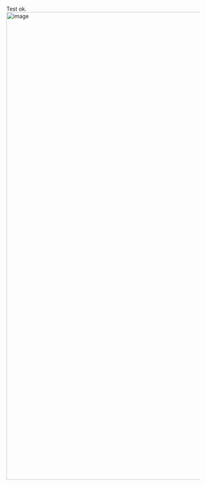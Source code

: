 
Test ok.
<img width="1218" alt="image" src="https://github.com/smallken/bigBank/assets/26533741/91d00238-33c1-4553-b615-048d6947d509">
